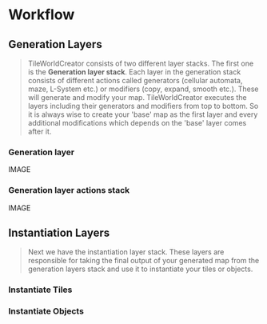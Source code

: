 # Workflow

## Generation Layers
> TileWorldCreator consists of two different layer stacks. The first one is the **Generation layer stack**. Each layer in the generation stack consists of different actions called generators (cellular automata, maze, L-System etc.)  or modifiers (copy, expand, smooth etc.). These will generate and modify your map.
TileWorldCreator executes the layers including their generators and modifiers from top to bottom.
So it is always wise to create your 'base' map as the first layer and every additional modifications which depends on the 'base' layer comes after it.

### Generation layer
IMAGE

### Generation layer actions stack
IMAGE

## Instantiation Layers
> Next we have the instantiation layer stack. These layers are responsible for taking the final output of your generated map from the generation layers stack and use it to instantiate your tiles or objects.

### Instantiate Tiles


### Instantiate Objects

